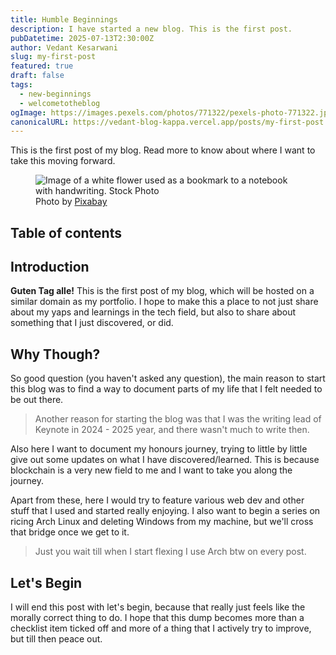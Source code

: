 ```yaml
---
title: Humble Beginnings
description: I have started a new blog. This is the first post.
pubDatetime: 2025-07-13T2:30:00Z
author: Vedant Kesarwani
slug: my-first-post
featured: true
draft: false
tags:
  - new-beginnings
  - welcometotheblog
ogImage: https://images.pexels.com/photos/771322/pexels-photo-771322.jpeg
canonicalURL: https://vedant-blog-kappa.vercel.app/posts/my-first-post
---
```


This is the first post of my blog. Read more to know about where I want to take this moving forward.

<figure>
  <img
    src="https://images.pexels.com/photos/771322/pexels-photo-771322.jpeg"
    alt="Image of a white flower used as a bookmark to a notebook with handwriting. Stock Photo"
  />
    <figcaption class="text-center">
    Photo by <a href="https://www.pexels.com/photo/close-up-photo-of-white-and-black-journal-771322/">Pixabay</a>
  </figcaption>
</figure>

## Table of contents

## Introduction

**Guten Tag alle!** This is the first post of my blog, which will be hosted on a similar domain as my portfolio. I hope to make this a place to not just share about my yaps and learnings in the tech field, but also to share about something that I just discovered, or did.

## Why Though?

So good question (you haven't asked any question), the main reason to start this blog was to find a way to document parts of my life that I felt needed to be out there.

>Another reason for starting the blog was that I was the writing lead of Keynote in 2024 - 2025 year, and there wasn't much to write then.

Also here I want to document my honours journey, trying to little by little give out some updates on what I have discovered/learned. This is because blockchain is a very new field to me and I want to take you along the journey.

Apart from these, here I would try to feature various web dev and other stuff that I used and started really enjoying. I also want to begin a series on ricing Arch Linux and deleting Windows from my machine, but we'll cross that bridge once we get to it.

>Just you wait till when I start flexing I use Arch btw on every post.

## Let's Begin

I will end this post with let's begin, because that really just feels like the morally correct thing to do. I hope that this dump becomes more than a checklist item ticked off and more of a thing that I actively try to improve, but till then peace out.
